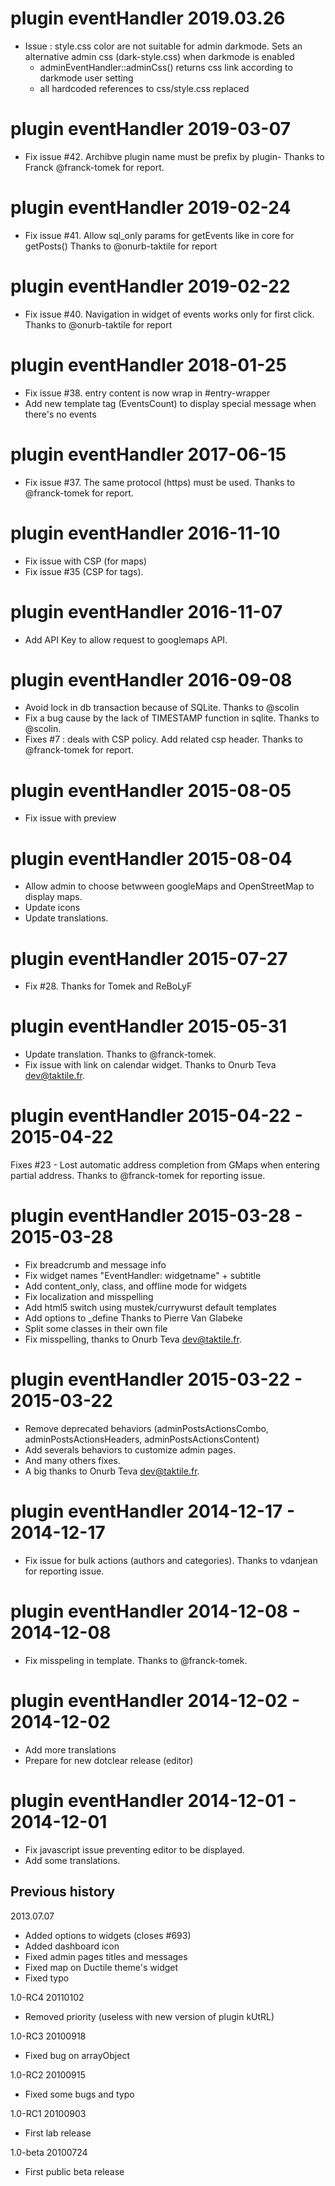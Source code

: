 plugin eventHandler 2019.03.26
==============================
* Issue : style.css color are not suitable for admin darkmode.
  Sets an alternative admin css (dark-style.css) when darkmode is enabled
  - adminEventHandler::adminCss() returns css link according to darkmode user setting
  - all hardcoded references to css/style.css replaced

plugin eventHandler 2019-03-07
==============================
* Fix issue #42. Archibve plugin name must be prefix by plugin-
  Thanks to Franck @franck-tomek for report.

plugin eventHandler 2019-02-24
==============================
* Fix issue #41. Allow sql_only params for getEvents like in core for getPosts()
  Thanks to @onurb-taktile for report

plugin eventHandler 2019-02-22
==============================
* Fix issue #40. Navigation in widget of events works only for first click.
  Thanks to @onurb-taktile for report

plugin eventHandler 2018-01-25
==============================
* Fix issue #38. entry content is now wrap in #entry-wrapper
* Add new template tag (EventsCount) to display special message when there's no events

plugin eventHandler 2017-06-15
==============================
* Fix issue #37. The same protocol (https) must be used. Thanks to @franck-tomek for report.

plugin eventHandler 2016-11-10
==============================
* Fix issue with CSP (for maps)
* Fix issue #35 (CSP for tags).

plugin eventHandler 2016-11-07
==============================
* Add API Key to allow request to googlemaps API.

plugin eventHandler 2016-09-08
==============================
* Avoid lock in db transaction because of SQLite. Thanks to @scolin
* Fix a bug cause by the lack of TIMESTAMP function in sqlite. Thanks to @scolin.
* Fixes #7 : deals with CSP policy. Add related csp header. Thanks to @franck-tomek for report.

plugin eventHandler 2015-08-05
==============================
* Fix issue with preview

plugin eventHandler 2015-08-04
==============================
* Allow admin to choose betwween googleMaps and OpenStreetMap to display maps.
* Update icons
* Update translations.

plugin eventHandler 2015-07-27
==============================
* Fix #28. Thanks for Tomek and ReBoLyF

plugin eventHandler 2015-05-31
==============================
* Update translation. Thanks to @franck-tomek.
* Fix issue with link on calendar widget. Thanks to Onurb Teva <dev@taktile.fr>.

plugin eventHandler 2015-04-22 - 2015-04-22
===========================================
Fixes #23 - Lost automatic address completion from GMaps when entering partial address.
  Thanks to @franck-tomek for reporting issue.

plugin eventHandler 2015-03-28 - 2015-03-28
===========================================
* Fix breadcrumb and message info
* Fix widget names "EventHandler: widgetname" + subtitle
* Add  content_only, class, and offline mode for widgets
* Fix localization and misspelling
* Add html5 switch using mustek/currywurst default templates
* Add options to _define
  Thanks to Pierre Van Glabeke
* Split some classes in their own file
* Fix misspelling, thanks to Onurb Teva <dev@taktile.fr>.

plugin eventHandler 2015-03-22 - 2015-03-22
===========================================
* Remove deprecated behaviors (adminPostsActionsCombo, adminPostsActionsHeaders, adminPostsActionsContent)
* Add severals behaviors to customize admin pages.
* And many others fixes.
* A big thanks to Onurb Teva <dev@taktile.fr>.

plugin eventHandler 2014-12-17 - 2014-12-17
===========================================
* Fix issue for bulk actions (authors and categories).
  Thanks to vdanjean for reporting issue.

plugin eventHandler 2014-12-08 - 2014-12-08
===========================================
* Fix misspeling in template. Thanks to @franck-tomek.

plugin eventHandler 2014-12-02 - 2014-12-02
===========================================
* Add more translations
* Prepare for new dotclear release (editor)

plugin eventHandler 2014-12-01 - 2014-12-01
===========================================
* Fix javascript issue preventing editor to be displayed.
* Add some translations.

Previous history
----------------
2013.07.07
 * Added options to widgets (closes #693)
 * Added dashboard icon
 * Fixed admin pages titles and messages
 * Fixed map on Ductile theme's widget
 * Fixed typo

1.0-RC4 20110102
 * Removed priority (useless with new version of plugin kUtRL)

1.0-RC3 20100918
 * Fixed bug on arrayObject

1.0-RC2 20100915
 * Fixed some bugs and typo

1.0-RC1 20100903
 * First lab release

1.0-beta 20100724
 * First public beta release
